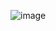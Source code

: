 ![image](https://github.com/yanniboii/ProceduralCity/assets/125374308/2c42045a-208b-4a24-acf9-329a18145eae)
